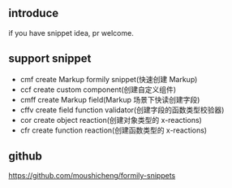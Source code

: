 ## introduce

if you have snippet idea, pr welcome.

## support snippet

- cmf
  create Markup formily snippet(快速创建 Markup)
- ccf
  create custom component(创建自定义组件)
- cmff
  create Markup field(Markup 场景下快读创建字段)
- cffv
  create field function validator(创建字段的函数类型校验器)
- cor
  create object reaction(创建对象类型的 x-reactions)
- cfr
  create function reaction(创建函数类型的 x-reactions)

## github

https://github.com/moushicheng/formily-snippets
